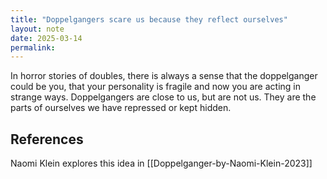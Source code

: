 ```yaml
---
title: "Doppelgangers scare us because they reflect ourselves"
layout: note
date: 2025-03-14
permalink:
---
```


In horror stories of doubles, there is always a sense that the doppelganger could be you, that your personality is fragile and now you are acting in strange ways. Doppelgangers are close to us, but are not us. They are the parts of ourselves we have repressed or kept hidden. 

## References 

Naomi Klein explores this idea in [[Doppelganger-by-Naomi-Klein-2023]]